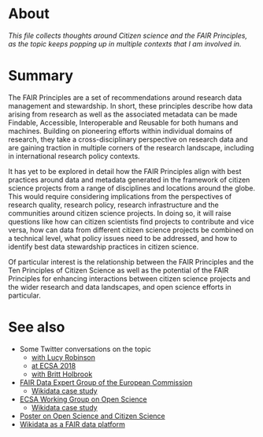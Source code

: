 # About

*This file collects thoughts around Citizen science and the FAIR Principles, as the topic keeps popping up in multiple contexts that I am involved in.*

# Summary

The FAIR Principles are a set of recommendations around research data management and stewardship. In short, these principles describe how data arising from research as well as the associated metadata can be made Findable, Accessible, Interoperable and Reusable for both humans and machines. Building on pioneering efforts within individual domains of research, they take a cross-disciplinary perspective on research data and are gaining traction in multiple corners of the research landscape, including in international research policy contexts.

It has yet to be explored in detail how the FAIR Principles align with best practices around data and metadata generated in the framework of citizen science projects from a range of disciplines and locations around the globe. This would require considering implications from the perspectives of research quality, research policy, research infrastructure and the communities around citizen science projects. In doing so, it will raise questions like how can citizen scientists find projects to contribute and vice versa, how can data from different citizen science projects be combined on a technical level, what policy issues need to be addressed, and how to identify best data stewardship practices in citizen science.

Of particular interest is the relationship between the FAIR Principles and the Ten Principles of Citizen Science as well as the potential of the FAIR Principles for enhancing interactions between citizen science projects and the wider research and data landscapes, and open science efforts in particular.


# See also

* Some Twitter conversations on the topic
  - [with Lucy Robinson](https://twitter.com/littlelocket/status/884869610515857408)
  - [at ECSA 2018](https://twitter.com/EvoMRI/status/1003899812939431938)
  - [with Britt Holbrook](https://twitter.com/jbrittholbrook/status/1012058309271138304)
* [FAIR Data Expert Group of the European Commission](https://github.com/FAIR-Data-EG)
  - [Wikidata case study](https://docs.google.com/document/d/1FcnBOPUm-9gW3gjF18FDoPNUvIn-ojduLeLe0Y8yEH8/edit#bookmark=id.s6i17fpl2em8)
* [ECSA Working Group on Open Science](https://ecsa.citizen-science.net/working-groups/citizen-science-and-open-science)
  - [Wikidata case study](https://ecsa.citizen-science.net/working-groups/citizen-science-and-open-science/wikidata-collaborative-public-domain-knowledge-graph)
* [Poster on Open Science and Citizen Science](https://commons.wikimedia.org/wiki/File:Citizen_Science_and_Open_Science_would_benefit_from_closer_interaction_-_20180604_100410.jpg)
* [Wikidata as a FAIR data platform](https://www.wikidata.org/wiki/Wikidata:WikidataCon_2017/Submissions/Using_Wikidata_to_make_research_data_FAIR)



